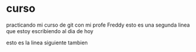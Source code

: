 # curso
practicando mi curso de git con mi profe Freddy
esto es una segunda linea que estoy escribiendo al dia de hoy

esto es la linea siguiente tambien
